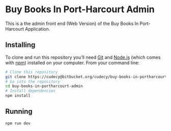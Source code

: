 # Buy Books In Port-Harcourt Admin

This is a the admin front end (Web Version) of the Buy Books In Port-Harcourt Application.

## Installing

To clone and run this repository you'll need [Git](https://git-scm.com) and [Node.js](https://nodejs.org/en/download/) (which comes with [npm](http://npmjs.com)) installed on your computer. From your command line:

```bash
# Clone this repository
git clone https://cudecy@bitbucket.org/cudecy/buy-books-in-portharcourt-admin.git
# Go into the repository
cd buy-books-in-portharcourt-admin
# Install dependencies
npm install
```

## Running

```
npm run dev
```